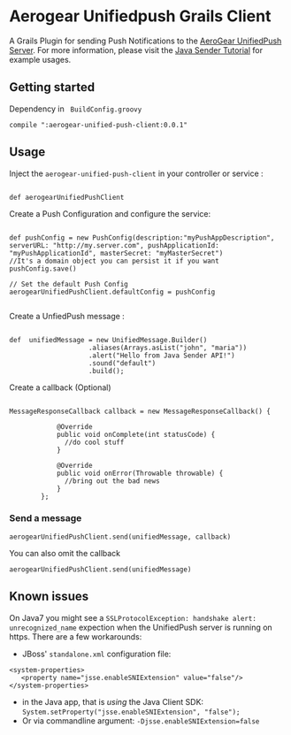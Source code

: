 # Aerogear Unifiedpush Grails Client

A Grails Plugin for sending Push Notifications to the [AeroGear UnifiedPush Server](https://github.com/aerogear/aerogear-unifiedpush-server). For more information, please visit the [Java Sender Tutorial](http://aerogear.org/docs/guides/GetStartedwithJavaSender/) for example usages.

## Getting started

Dependency in ``` BuildConfig.groovy```

```
compile ":aerogear-unified-push-client:0.0.1"

```


## Usage

Inject the ``` aerogear-unified-push-client ``` in your controller or service :

```

def aerogearUnifiedPushClient

 ```

Create a Push Configuration and configure the service:

```

def pushConfig = new PushConfig(description:"myPushAppDescription", serverURL: "http://my.server.com", pushApplicationId: "myPushApplicationId", masterSecret: "myMasterSecret")
//It's a domain object you can persist it if you want
pushConfig.save()

// Set the default Push Config
aerogearUnifiedPushClient.defaultConfig = pushConfig


```

Create a UnfiedPush message :

```

def  unifiedMessage = new UnifiedMessage.Builder()
                    .aliases(Arrays.asList("john", "maria"))
                    .alert("Hello from Java Sender API!")
                    .sound("default")
                    .build();

```

Create a callback (Optional)

```

MessageResponseCallback callback = new MessageResponseCallback() {

            @Override
            public void onComplete(int statusCode) {
              //do cool stuff
            }

            @Override
            public void onError(Throwable throwable) {
              //bring out the bad news
            }
        };

```

### Send a message



``` aerogearUnifiedPushClient.send(unifiedMessage, callback) ```


You can also omit the callback


``` aerogearUnifiedPushClient.send(unifiedMessage) ```


## Known issues

On Java7 you might see a ```SSLProtocolException: handshake alert: unrecognized_name``` expection when the UnifiedPush server is running on https. There are a few workarounds:

* JBoss' ```standalone.xml``` configuration file:
```
<system-properties>
   <property name="jsse.enableSNIExtension" value="false"/>
</system-properties>
```

* in the Java app, that is _using_ the Java Client SDK: ```System.setProperty("jsse.enableSNIExtension", "false");```
* Or via commandline argument: ```-Djsse.enableSNIExtension=false```